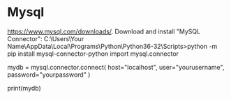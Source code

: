 # Mysql
https://www.mysql.com/downloads/.
Download and install "MySQL Connector":
C:\Users\Your Name\AppData\Local\Programs\Python\Python36-32\Scripts>python -m pip install mysql-connector-python
import mysql.connector

mydb = mysql.connector.connect(
  host="localhost",
  user="yourusername",
  password="yourpassword"
)

print(mydb)
